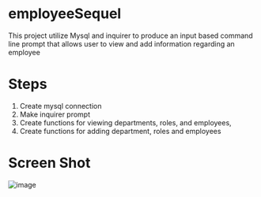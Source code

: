 # employeeSequel
This project utilize Mysql and inquirer to produce an input based command line prompt that allows user to view and add information regarding an employee

# Steps
1. Create mysql connection
2. Make inquirer prompt
3. Create functions for viewing departments, roles, and employees,
4. Create functions for adding department, roles and employees

# Screen Shot
![image](https://user-images.githubusercontent.com/95009568/227438997-753416e7-b394-4a7f-9b68-5040d7c94a36.png)
